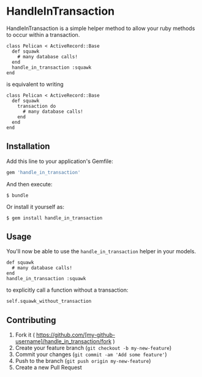 # HandleInTransaction

HandleInTransaction is a simple helper method to allow your ruby methods to occur within a transaction.

```
class Pelican < ActiveRecord::Base
  def squawk
    # many database calls!
  end
  handle_in_transaction :squawk
end
```

is equivalent to writing

```
class Pelican < ActiveRecord::Base
  def squawk
    transaction do
      # many database calls!
    end
  end
end
```

## Installation

Add this line to your application's Gemfile:

```ruby
gem 'handle_in_transaction'
```

And then execute:

    $ bundle

Or install it yourself as:

    $ gem install handle_in_transaction

## Usage

You'll now be able to use the `handle_in_transaction` helper in your models.

```
def squawk
  # many database calls!
end
handle_in_transaction :squawk
```

to explicitly call a function without a transaction:

```
self.squawk_without_transaction
```

## Contributing

1. Fork it ( https://github.com/[my-github-username]/handle_in_transaction/fork )
2. Create your feature branch (`git checkout -b my-new-feature`)
3. Commit your changes (`git commit -am 'Add some feature'`)
4. Push to the branch (`git push origin my-new-feature`)
5. Create a new Pull Request
